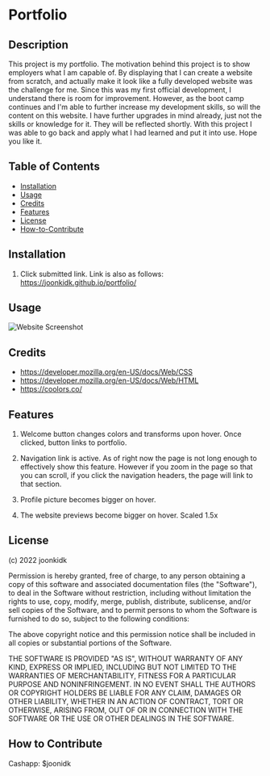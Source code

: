 # Portfolio

## Description

This project is my portfolio. The motivation behind this project is to show employers what I am capable of. By displaying that I can create a website from scratch, and actually make it look like a fully developed website was the challenge for me. Since this was my first official development, I understand there is room for improvement. However, as the boot camp continues and I'm able to further increase my development skills, so will the content on this website. I have further upgrades in mind already, just not the skills or knowledge for it. They will be reflected shortly. With this project I was able to go back and apply what I had learned and put it into use. Hope you like it.

## Table of Contents

- [Installation](#installation)
- [Usage](#usage)
- [Credits](#credits)
- [Features](#features)
- [License](#license)
- [How-to-Contribute](#howtocontribute)

## Installation

1. Click submitted link. Link is also as follows: https://joonkidk.github.io/portfolio/

## Usage

![Website Screenshot](https://user-images.githubusercontent.com/114375310/197418521-17e97cd7-e743-45ba-ad17-133236ca943a.png)

## Credits

- https://developer.mozilla.org/en-US/docs/Web/CSS
- https://developer.mozilla.org/en-US/docs/Web/HTML
- https://coolors.co/

## Features

1. Welcome button changes colors and transforms upon hover. Once clicked, button links to portfolio.

2. Navigation link is active. As of right now the page is not long enough to effectively show this feature. However if you zoom in the page so that you can scroll, if you click the navigation headers, the page will link to that section.

3. Profile picture becomes bigger on hover.

4. The website previews become bigger on hover. Scaled 1.5x

## License

 (c) 2022 joonkidk

Permission is hereby granted, free of charge, to any person obtaining a copy
of this software and associated documentation files (the "Software"), to deal
in the Software without restriction, including without limitation the rights
to use, copy, modify, merge, publish, distribute, sublicense, and/or sell
copies of the Software, and to permit persons to whom the Software is
furnished to do so, subject to the following conditions:

The above copyright notice and this permission notice shall be included in all
copies or substantial portions of the Software.

THE SOFTWARE IS PROVIDED "AS IS", WITHOUT WARRANTY OF ANY KIND, EXPRESS OR
IMPLIED, INCLUDING BUT NOT LIMITED TO THE WARRANTIES OF MERCHANTABILITY,
FITNESS FOR A PARTICULAR PURPOSE AND NONINFRINGEMENT. IN NO EVENT SHALL THE
AUTHORS OR COPYRIGHT HOLDERS BE LIABLE FOR ANY CLAIM, DAMAGES OR OTHER
LIABILITY, WHETHER IN AN ACTION OF CONTRACT, TORT OR OTHERWISE, ARISING FROM,
OUT OF OR IN CONNECTION WITH THE SOFTWARE OR THE USE OR OTHER DEALINGS IN THE
SOFTWARE.

## How to Contribute

Cashapp: $joonidk